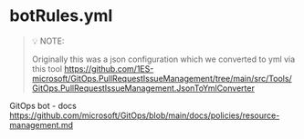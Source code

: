 # botRules.yml

> 💡 NOTE:
>
> Originally this was a json configuration which we converted to yml via this tool https://github.com/1ES-microsoft/GitOps.PullRequestIssueManagement/tree/main/src/Tools/GitOps.PullRequestIssueManagement.JsonToYmlConverter

GitOps bot - docs https://github.com/microsoft/GitOps/blob/main/docs/policies/resource-management.md
